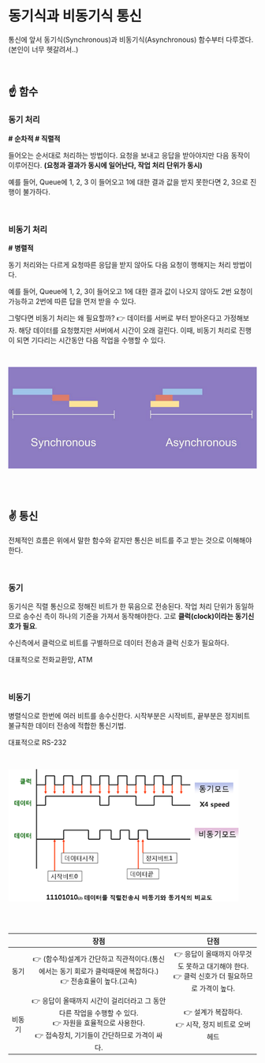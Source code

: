 # 동기식과 비동기식 통신

통신에 앞서 동기식(Synchronous)과 비동기식(Asynchronous) 함수부터 다루겠다. (본인이 너무 헷갈려서..)

 <br/>

## ☝️ 함수

### 동기 처리

**# 순차적 # 직렬적**

들어오는 순서대로 처리하는 방법이다. 요청을 보내고 응답을 받아야지만 다음 동작이 이루어진다. **(요청과 결과가 동시에 일어난다, 작업 처리 단위가 동시)**

예를 들어, Queue에 1, 2, 3 이 들어오고 1에 대한 결과 값을 받지 못한다면 2, 3으로 진행이 불가하다.

<br/>

### 비동기 처리

**# 병렬적**

동기 처리와는 다르게 요청따른 응답을 받지 않아도 다음 요청이 행해지는 처리 방법이다.

예를 들어, Queue에 1, 2, 3이 들어오고 1에 대한 결과 값이 나오지 않아도 2번 요청이 가능하고 2번에 따른 답을 먼저 받을 수 있다.

그렇다면 비동기 처리는 왜 필요할까?
👉 데이터를 서버로 부터 받아온다고 가정해보자. 해당 데이터를 요청했지만 서버에서 시간이 오래 걸린다. 이때, 비동기 처리로 진행이 되면 기다리는 시간동안 다음 작업을 수행할 수 있다.

<br/>

![동기비동기](동기식_비동기_통신.assets/동기비동기.PNG)



<br/>

<br/>

## ✌️ 통신

전체적인 흐름은 위에서 말한 함수와 같지만 통신은 비트를 주고 받는 것으로 이해해야한다.

<br/>

### 동기

동기식은 직렬 통신으로 정해진 비트가 한 묶음으로 전송된다. 작업 처리 단위가 동일하므로 송수신 측이 하나의 기준을 가져서 동작해야한다. 고로 **클럭(clock)이라는 동기신호가 필요**.

수신측에서 클럭으로 비트를 구별하므로 데이터 전송과 클럭 신호가 필요하다.

대표적으로 전화교환망, ATM

<br/>

### 비동기

병렬식으로 한번에 여러 비트를 송수신한다. 시작부분은 시작비트, 끝부분은 정지비트
불규칙한 데이터 전송에 적합한 통신기법.

대표적으로 RS-232 

<br/>

![동기비동기비트](동기식_비동기_통신.assets/동기비동기비트.png)



<br/>

<br/>

|        |                             장점                             |                             단점                             |
| :----: | :----------------------------------------------------------: | :----------------------------------------------------------: |
|  동기  | 👉 (함수적)설계가 간단하고 직관적이다.(통신에서는 동기 회로가 클럭때문에 복잡하다.)<br />👉 전송효율이 높다.(고속) | 👉 응답이 올때까지 아무것도 못하고 대기해야 한다.<br />👉 클럭 신호가 더 필요하므로 가격이 높다. |
| 비동기 | 👉 응답이 올때까지 시간이 걸리더라고 그 동안 다른 작업을 수행할 수 있다.<br />👉 자원을 효율적으로 사용한다.<br />👉 접속장치, 기기들이 간단하므로 가격이 싸다. |     👉 설계가 복잡하다.<br />👉 시작, 정지 비트로 오버헤드     |

